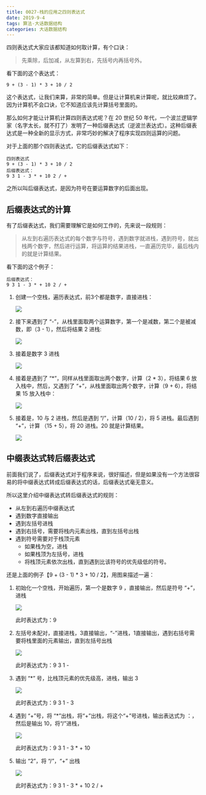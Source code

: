 ```yaml
---
title: 0027-栈的应用之四则表达式
date: 2019-9-4
tags: 算法-大话数据结构
categories: 大话数据结构
---
```


四则表达式大家应该都知道如何取计算，有个口诀：

> 先乘除，后加减，从左算到右，先括号内再括号外。

看下面的这个表达式：

```
9 + (3 - 1) * 3 + 10 / 2
```

这个表达式，让我们来算，非常的简单。但是让计算机来计算呢，就比较麻烦了。因为计算机不会口诀，它不知道应该先计算括号里面的。

那么如何才能让计算机计算四则表达式呢？在 20 世纪 50 年代，一个波兰逻辑学家（名字太长，就不打了）发明了一种后缀表达式（逆波兰表达式）。这种后缀表达式是一种全新的显示方式，非常巧妙的解决了程序实现四则运算的问题。

对于上面的那个四则表达式，它的后缀表达式如下：

```
四则表达式
9 + (3 - 1) * 3 + 10 / 2
后缀表达式：
9 3 1 - 3 * + 10 2 / +
```

之所以叫后缀表达式，是因为符号在要运算数字的后面出现。



## 后缀表达式的计算

有了后缀表达式，我们需要理解它是如何工作的，先来说一段规则：

> 从左到右遍历表达式的每个数字与符号，遇到数字就进栈，遇到符号，就出栈两个数字，然后进行运算，将运算的结果进栈，一直遍历完毕，最后栈内的就是计算结果。

看下面的这个例子：

```
后缀表达式：
9 3 1 - 3 * + 10 2 / +
```

1. 创建一个空栈，遍历表达式，前3个都是数字，直接进栈：

   ![](https://github.com/aprz512/pic4aprz512/blob/master/Blog/%E7%AE%97%E6%B3%95/%E5%A4%A7%E8%AF%9D%E6%95%B0%E6%8D%AE%E7%BB%93%E6%9E%84/4-9-1.png?raw=true)

2. 接下来遇到了 “-”，从栈里面取两个运算数字，第一个是减数，第二个是被减数，即（3 - 1），然后将结果 2 进栈:

   ![](https://github.com/aprz512/pic4aprz512/blob/master/Blog/%E7%AE%97%E6%B3%95/%E5%A4%A7%E8%AF%9D%E6%95%B0%E6%8D%AE%E7%BB%93%E6%9E%84/4-9-2.png?raw=true)

3. 接着是数字 3 进栈

   ![](https://github.com/aprz512/pic4aprz512/blob/master/Blog/%E7%AE%97%E6%B3%95/%E5%A4%A7%E8%AF%9D%E6%95%B0%E6%8D%AE%E7%BB%93%E6%9E%84/4-9-3.png?raw=true)

4. 接着是遇到了 “*”，同样从栈里面取出两个数字，计算（2 * 3），将结果 6 放入栈中，然后，又遇到了 “+”，从栈里面取出两个数字，计算（9 + 6），将结果 15 放入栈中：

   ![](https://github.com/aprz512/pic4aprz512/blob/master/Blog/%E7%AE%97%E6%B3%95/%E5%A4%A7%E8%AF%9D%E6%95%B0%E6%8D%AE%E7%BB%93%E6%9E%84/4-9-4.png?raw=true)

5. 接着是，10 与 2 进栈，然后是遇到 “/”，计算（10 / 2），将 5 进栈。最后遇到 “+”，计算 （15 + 5），将 20 进栈。20 就是计算结果。

   ![](https://github.com/aprz512/pic4aprz512/blob/master/Blog/%E7%AE%97%E6%B3%95/%E5%A4%A7%E8%AF%9D%E6%95%B0%E6%8D%AE%E7%BB%93%E6%9E%84/4-9-5.png?raw=true)



## 中缀表达式转后缀表达式

前面我们说了，后缀表达式对于程序来说，很好描述，但是如果没有一个方法很容易的将中缀表达式转成后缀表达式的话，后缀表达式毫无意义。

所以这里介绍中缀表达式转后缀表达式的规则：

- 从左到右遍历中缀表达式
- 遇到数字直接输出
- 遇到左括号进栈
- 遇到右括号，需要将栈内元素出栈，直到左括号出栈
- 遇到符号需要对于栈顶元素
  - 如果栈为空，进栈
  - 如果栈顶为左括号，进栈
  - 将栈顶元素依次出栈，直到遇到比该符号的优先级低的符号。

还是上面的例子【9 + (3 - 1) * 3 + 10 / 2】，用图来描述一遍：

1. 初始化一个空栈，开始遍历，第一个是数字 9 ，直接输出，然后是符号 “+”，进栈

   ![](https://github.com/aprz512/pic4aprz512/blob/master/Blog/%E7%AE%97%E6%B3%95/%E5%A4%A7%E8%AF%9D%E6%95%B0%E6%8D%AE%E7%BB%93%E6%9E%84/4-9-6.png?raw=true)

   此时表达式为：9

2. 左括号未配对，直接进栈，3直接输出，“-”进栈，1直接输出，遇到右括号需要将栈里面的元素输出，直到左括号出栈

   ![](https://github.com/aprz512/pic4aprz512/blob/master/Blog/%E7%AE%97%E6%B3%95/%E5%A4%A7%E8%AF%9D%E6%95%B0%E6%8D%AE%E7%BB%93%E6%9E%84/4-9-7.png?raw=true)

   此时表达式为：9 3 1 - 

3. 遇到 “*” 号，比栈顶元素的优先级高，进栈，输出 3

   ![](https://github.com/aprz512/pic4aprz512/blob/master/Blog/%E7%AE%97%E6%B3%95/%E5%A4%A7%E8%AF%9D%E6%95%B0%E6%8D%AE%E7%BB%93%E6%9E%84/4-9-8.png?raw=true)

   此时表达式为：9 3 1 - 3

4. 遇到 “+”号，将 “*”出栈，将“+”出栈，将这个“+”号进栈，输出表达式为 ：，然后是输出 10，将“/”进栈，

   ![](https://github.com/aprz512/pic4aprz512/blob/master/Blog/%E7%AE%97%E6%B3%95/%E5%A4%A7%E8%AF%9D%E6%95%B0%E6%8D%AE%E7%BB%93%E6%9E%84/4-9-9.png?raw=true)

   此时表达式为：9 3 1 - 3 * + 10

5. 输出 “2”，将 “/”，“+” 出栈

   ![](https://github.com/aprz512/pic4aprz512/blob/master/Blog/%E7%AE%97%E6%B3%95/%E5%A4%A7%E8%AF%9D%E6%95%B0%E6%8D%AE%E7%BB%93%E6%9E%84/4-9-10.png?raw=true)

   此时表达式为：9 3 1 - 3 * + 10 2 / +

